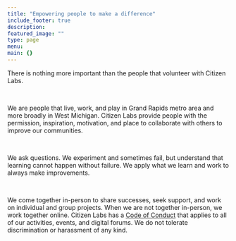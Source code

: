 ```yaml
---
title: "Empowering people to make a difference"
include_footer: true
description:
featured_image: ""
type: page
menu:
main: {}
---
```


There is nothing more important than the people that volunteer with Citizen Labs.

<br>

We are people that live, work, and play in Grand Rapids metro area and more broadly in West Michigan. Citizen Labs provide people with the permission, inspiration, motivation, and place to collaborate with others to improve our communities.

<br>

We ask questions. We experiment and sometimes fail, but understand that learning cannot happen without failure. We apply what we learn and work to always make improvements.

<br>

We come together in-person to share successes, seek support, and work on individual and group projects. When we are not together in-person, we work together online. Citizen Labs has a [Code of Conduct](/conduct/) that applies to all of our activities, events, and digital forums. We do not tolerate discrimination or harassment of any kind.
